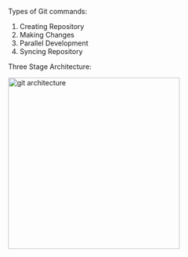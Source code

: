 Types of Git commands:
1. Creating Repository
2. Making Changes
3. Parallel Development
4. Syncing Repository


Three Stage Architecture:

<p>
  <img src="https://github.com/Anupriya1729/git-handbook/blob/main/images/Git%203%20stage%20architecture.png" width="350" title="git architecture">
</p>
